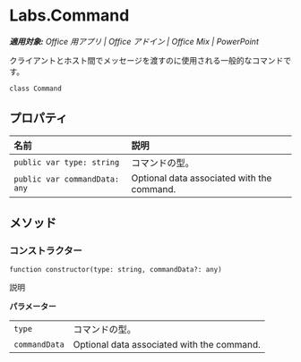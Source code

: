 
# <a name="labs.command"></a>Labs.Command

 _**適用対象:** Office 用アプリ | Office アドイン | Office Mix | PowerPoint_

クライアントとホスト間でメッセージを渡すのに使用される一般的なコマンドです。

```
class Command
```


## <a name="properties"></a>プロパティ


|**名前**|**説明**|
|:-----|:-----|
| `public var type: string`|コマンドの型。|
| `public var commandData: any`|Optional data associated with the command.|

## <a name="methods"></a>メソッド




### <a name="constructor"></a>コンストラクター

 `function constructor(type: string, commandData?: any)`

説明

 **パラメーター**


|||
|:-----|:-----|
| `type`|コマンドの型。|
| `commandData`|Optional data associated with the command.|
